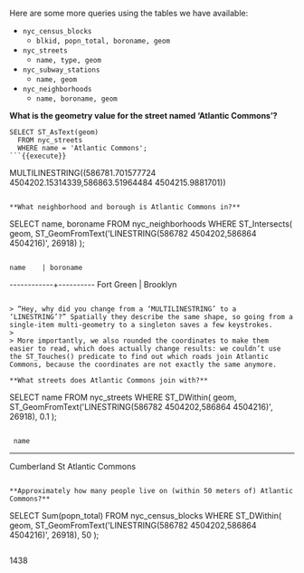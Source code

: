 Here are some more queries using the tables we have available:

* `nyc_census_blocks`
  * `blkid, popn_total, boroname, geom`
* `nyc_streets`
  * `name, type, geom`
* `nyc_subway_stations`
  * `name, geom`
* `nyc_neighborhoods`
  * `name, boroname, geom`

**What is the geometry value for the street named ‘Atlantic Commons’?**

```
SELECT ST_AsText(geom)
  FROM nyc_streets
  WHERE name = 'Atlantic Commons';
```{{execute}}

```
MULTILINESTRING((586781.701577724 4504202.15314339,586863.51964484 4504215.9881701))
```

**What neighborhood and borough is Atlantic Commons in?**

```
SELECT name, boroname
FROM nyc_neighborhoods
WHERE ST_Intersects(
  geom,
  ST_GeomFromText('LINESTRING(586782 4504202,586864 4504216)', 26918)
);
```{{execute}}

```
    name    | boroname
------------+----------
 Fort Green | Brooklyn
 ```

> “Hey, why did you change from a ‘MULTILINESTRING’ to a ‘LINESTRING’?” Spatially they describe the same shape, so going from a single-item multi-geometry to a singleton saves a few keystrokes.
>
> More importantly, we also rounded the coordinates to make them easier to read, which does actually change results: we couldn’t use the ST_Touches() predicate to find out which roads join Atlantic Commons, because the coordinates are not exactly the same anymore.

**What streets does Atlantic Commons join with?**

```
SELECT name
FROM nyc_streets
WHERE ST_DWithin(
  geom,
  ST_GeomFromText('LINESTRING(586782 4504202,586864 4504216)', 26918),
  0.1
);
```{{execute}}

```
     name
------------------
 Cumberland St
 Atlantic Commons
 ```

**Approximately how many people live on (within 50 meters of) Atlantic Commons?**

```
SELECT Sum(popn_total)
  FROM nyc_census_blocks
  WHERE ST_DWithin(
   geom,
   ST_GeomFromText('LINESTRING(586782 4504202,586864 4504216)', 26918),
   50
  );
```{{execute}}

```
1438
```
